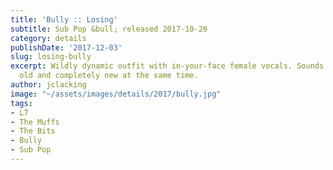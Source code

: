 ```yaml
---
title: 'Bully :: Losing'
subtitle: Sub Pop &bull; released 2017-10-20
category: details
publishDate: '2017-12-03'
slug: losing-bully
excerpt: Wildly dynamic outfit with in-your-face female vocals. Sounds twenty years
  old and completely new at the same time.
author: jclacking
image: "~/assets/images/details/2017/bully.jpg"
tags:
- L7
- The Muffs
- The Bits
- Bully
- Sub Pop
---
```


